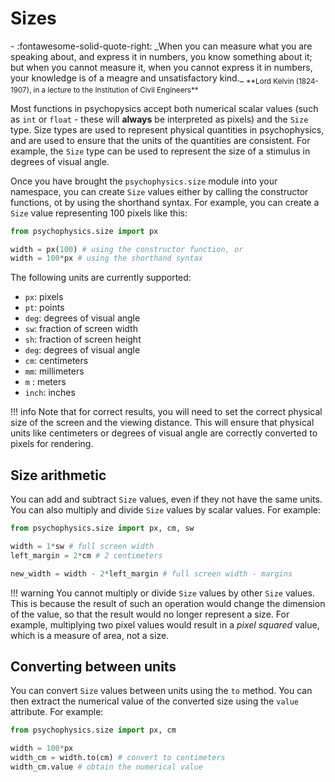# Sizes

<div class="grid cards" markdown>
- :fontawesome-solid-quote-right: _When you can measure what you are speaking about, and express it in numbers, you know something about it; but when you cannot measure it, when you cannot express it in numbers, your knowledge is of a meagre and unsatisfactory kind._  
<sub>**Lord Kelvin (1824-1907), in a lecture to the Institution of Civil Engineers**</sub>
</div>


Most functions in psychopysics accept both numerical scalar values (such as `int` or `float` - these will **always** be interpreted as pixels) and the `Size` type. Size types are used to represent physical quantities in psychophysics, and are used to ensure that the units of the quantities are consistent. For example, the `Size` type can be used to represent the size of a stimulus in degrees of visual angle.

Once you have brought the `psychophysics.size` module into your namespace, you can create `Size` values either by calling the constructor functions, ot by using the shorthand syntax. For example, you can create a `Size` value representing 100 pixels like this:

```python
from psychophysics.size import px

width = px(100) # using the constructor function, or
width = 100*px # using the shorthand syntax
```

The following units are currently supported:

- `px`: pixels
- `pt`: points
- `deg`: degrees of visual angle
- `sw`: fraction of screen width
- `sh`: fraction of screen height
- `deg`: degrees of visual angle
- `cm`: centimeters
- `mm`: millimeters
- `m` : meters
- `inch`: inches

!!! info
    Note that for correct results, you will need to set the correct physical size of the screen and the viewing distance. This will ensure that physical units like centimeters or degrees of visual angle are correctly converted to pixels for rendering.

## Size arithmetic

You can add and subtract `Size` values, even if they not have the same units. You can also multiply and divide `Size` values by scalar values. For example:

```python
from psychophysics.size import px, cm, sw

width = 1*sw # full screen width
left_margin = 2*cm # 2 centimeters

new_width = width - 2*left_margin # full screen width - margins
```

!!! warning
    You cannot multiply or divide `Size` values by other `Size` values. This is because the result of such an operation would change the dimension of the value, so that the result would no longer represent a size. For example, multiplying two pixel values would result in a *pixel squared* value, which is a measure of area, not a size. 

## Converting between units

You can convert `Size` values between units using the `to` method. You can then extract the numerical value of the converted size using the `value` attribute. For example:

```python
from psychophysics.size import px, cm

width = 100*px
width_cm = width.to(cm) # convert to centimeters
width_cm.value # obtain the numerical value
```

